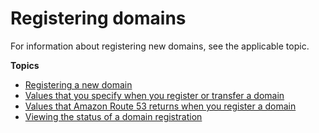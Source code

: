 # Registering domains<a name="domain-register-update"></a>

For information about registering new domains, see the applicable topic\.

**Topics**
+ [Registering a new domain](domain-register.md)
+ [Values that you specify when you register or transfer a domain](domain-register-values-specify.md)
+ [Values that Amazon Route 53 returns when you register a domain](domain-register-values-returned.md)
+ [Viewing the status of a domain registration](domain-view-status.md)